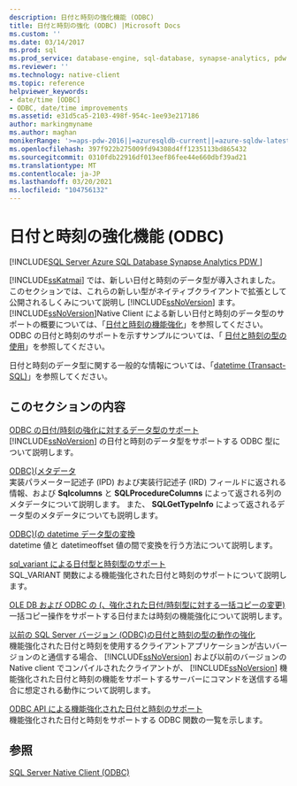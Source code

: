 ```yaml
---
description: 日付と時刻の強化機能 (ODBC)
title: 日付と時刻の強化 (ODBC) |Microsoft Docs
ms.custom: ''
ms.date: 03/14/2017
ms.prod: sql
ms.prod_service: database-engine, sql-database, synapse-analytics, pdw
ms.reviewer: ''
ms.technology: native-client
ms.topic: reference
helpviewer_keywords:
- date/time [ODBC]
- ODBC, date/time improvements
ms.assetid: e31d5ca5-2103-498f-954c-1ee93e217186
author: markingmyname
ms.author: maghan
monikerRange: '>=aps-pdw-2016||=azuresqldb-current||=azure-sqldw-latest||>=sql-server-2016||>=sql-server-linux-2017||=azuresqldb-mi-current'
ms.openlocfilehash: 397f922b275009fd94308d4ff1235113bd865432
ms.sourcegitcommit: 0310fdb22916df013eef86fee44e660dbf39ad21
ms.translationtype: MT
ms.contentlocale: ja-JP
ms.lasthandoff: 03/20/2021
ms.locfileid: "104756132"
---
```

# <a name="date-and-time-improvements-odbc"></a>日付と時刻の強化機能 (ODBC)
[!INCLUDE[SQL Server Azure SQL Database Synapse Analytics PDW ](../../includes/applies-to-version/sql-asdb-asdbmi-asa-pdw.md)]

  [!INCLUDE[ssKatmai](../../includes/sskatmai-md.md)] では、新しい日付と時刻のデータ型が導入されました。 このセクションでは、これらの新しい型がネイティブクライアントで拡張として公開されるしくみについて説明し [!INCLUDE[ssNoVersion](../../includes/ssnoversion-md.md)] ます。 [!INCLUDE[ssNoVersion](../../includes/ssnoversion-md.md)]Native Client による新しい日付と時刻のデータ型のサポートの概要については、「[日付と時刻の機能強化](../../relational-databases/native-client/features/date-and-time-improvements.md)」を参照してください。 ODBC の日付と時刻のサポートを示すサンプルについては、「 [日付と時刻の型の使用](../../relational-databases/native-client-odbc-how-to/use-date-and-time-types.md)」を参照してください。  
  
 日付と時刻のデータ型に関する一般的な情報については、「[datetime &#40;Transact-SQL&#41;](../../t-sql/data-types/datetime-transact-sql.md)」を参照してください。  
  
## <a name="in-this-section"></a>このセクションの内容  
 [ODBC の日付/時刻の強化に対するデータ型のサポート](../../relational-databases/native-client-odbc-date-time/data-type-support-for-odbc-date-and-time-improvements.md)  
 [!INCLUDE[ssNoVersion](../../includes/ssnoversion-md.md)] の日付と時刻のデータ型をサポートする ODBC 型について説明します。  
  
 [ODBC&#41;&#40;メタデータ ]()  
 実装パラメーター記述子 (IPD) および実装行記述子 (IRD) フィールドに返される情報、および **Sqlcolumns** と **SQLProcedureColumns** によって返される列のメタデータについて説明します。 また、 **SQLGetTypeInfo** によって返されるデータ型のメタデータについても説明します。  
  
 [ODBC&#41;&#40;の datetime データ型の変換 ](../../relational-databases/native-client-odbc-date-time/datetime-data-type-conversions-odbc.md)  
 datetime 値と datetimeoffset 値の間で変換を行う方法について説明します。  
  
 [sql_variant による日付型と時刻型のサポート](../../relational-databases/native-client-odbc-date-time/sql-variant-support-for-date-and-time-types.md)  
 SQL_VARIANT 関数による機能強化された日付と時刻のサポートについて説明します。  
  
 [OLE DB および ODBC の &#40;、強化された日付/時刻型に対する一括コピーの変更&#41;](../../relational-databases/native-client-odbc-date-time/bulk-copy-changes-for-enhanced-date-and-time-types-ole-db-and-odbc.md)  
 一括コピー操作をサポートする日付または時刻の機能強化について説明します。  
  
 [以前の SQL Server バージョン &#40;ODBC&#41;の日付と時刻の型の動作の強化 ](../../relational-databases/native-client-odbc-date-time/enhanced-date-and-time-type-behavior-with-previous-sql-server-versions-odbc.md)  
 機能強化された日付と時刻を使用するクライアントアプリケーションが古いバージョンのと通信する場合、 [!INCLUDE[ssNoVersion](../../includes/ssnoversion-md.md)] および以前のバージョンの Native client でコンパイルされたクライアントが、 [!INCLUDE[ssNoVersion](../../includes/ssnoversion-md.md)] 機能強化された日付と時刻の機能をサポートするサーバーにコマンドを送信する場合に想定される動作について説明します。  
  
 [ODBC API による機能強化された日付と時刻のサポート](../../relational-databases/native-client-odbc-date-time/odbc-api-support-for-enhanced-date-and-time-features.md)  
 機能強化された日付と時刻をサポートする ODBC 関数の一覧を示します。  
  
## <a name="see-also"></a>参照  
 [SQL Server Native Client &#40;ODBC&#41;](../../relational-databases/native-client/odbc/sql-server-native-client-odbc.md)  
  
